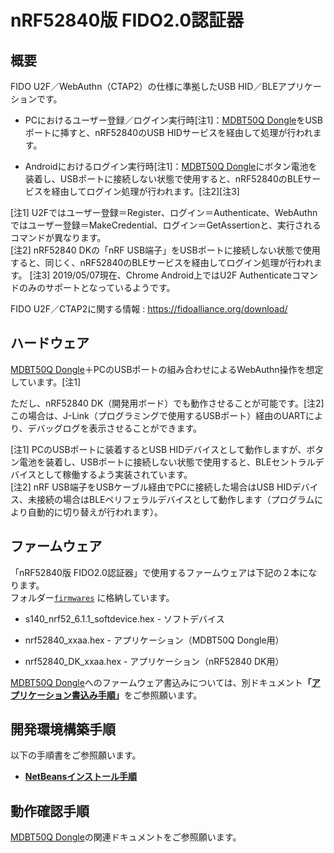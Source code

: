 # nRF52840版 FIDO2.0認証器

## 概要
FIDO U2F／WebAuthn（CTAP2）の仕様に準拠したUSB HID／BLEアプリケーションです。

- PCにおけるユーザー登録／ログイン実行時[注1]：[MDBT50Q Dongle](../FIDO2Device/MDBT50Q_Dongle/README.md)をUSBポートに挿すと、nRF52840のUSB HIDサービスを経由して処理が行われます。

- Androidにおけるログイン実行時[注1]：[MDBT50Q Dongle](../FIDO2Device/MDBT50Q_Dongle/README.md)にボタン電池を装着し、USBポートに接続しない状態で使用すると、nRF52840のBLEサービスを経由してログイン処理が行われます。[注2][注3]

[注1] U2Fではユーザー登録＝Register、ログイン＝Authenticate、WebAuthnではユーザー登録＝MakeCredential、ログイン＝GetAssertionと、実行されるコマンドが異なります。<br>
[注2] nRF52840 DKの「nRF USB端子」をUSBポートに接続しない状態で使用すると、同じく、nRF52840のBLEサービスを経由してログイン処理が行われます。
[注3] 2019/05/07現在、Chrome Android上ではU2F Authenticateコマンドのみのサポートとなっているようです。

FIDO U2F／CTAP2に関する情報 : https://fidoalliance.org/download/

## ハードウェア

[MDBT50Q Dongle](../FIDO2Device/MDBT50Q_Dongle/README.md)＋PCのUSBポートの組み合わせによるWebAuthn操作を想定しています。[注1]

ただし、nRF52840 DK（開発用ボード）でも動作させることが可能です。[注2]<br>
この場合は、J-Link（プログラミングで使用するUSBポート）経由のUARTにより、デバッグログを表示させることができます。

[注1] PCのUSBポートに装着するとUSB HIDデバイスとして動作しますが、ボタン電池を装着し、USBポートに接続しない状態で使用すると、BLEセントラルデバイスとして稼働するよう実装されています。<br>
[注2] nRF USB端子をUSBケーブル経由でPCに接続した場合はUSB HIDデバイス、未接続の場合はBLEペリフェラルデバイスとして動作します（プログラムにより自動的に切り替えが行われます）。<br>

## ファームウェア

「nRF52840版 FIDO2.0認証器」で使用するファームウェアは下記の２本になります。<br>
フォルダー[`firmwares`](firmwares/README.md) に格納しています。

- s140_nrf52_6.1.1_softdevice.hex - ソフトデバイス

- nrf52840_xxaa.hex - アプリケーション（MDBT50Q Dongle用）

- nrf52840_DK_xxaa.hex - アプリケーション（nRF52840 DK用）

[MDBT50Q Dongle](../FIDO2Device/MDBT50Q_Dongle/README.md)へのファームウェア書込みについては、別ドキュメント<b>「[アプリケーション書込み手順](../FIDO2Device/MDBT50Q_Dongle/APPINSTALL.md)」</b>をご参照願います。
　
## 開発環境構築手順

以下の手順書をご参照願います。

- <b>[NetBeansインストール手順](NETBEANSINST.md)</b>

## 動作確認手順

[MDBT50Q Dongle](../FIDO2Device/MDBT50Q_Dongle/README.md)の関連ドキュメントをご参照願います。
